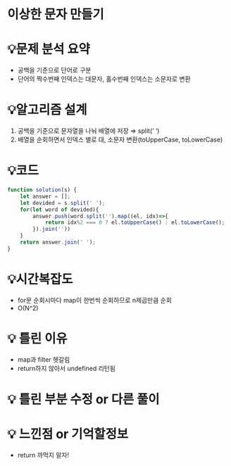# 이상한 문자 만들기

# 💡**문제 분석 요약**

- 공백을 기준으로 단어로 구분
- 단어의 짝수번째 인덱스는 대문자, 홀수번째 인덱스는 소문자로 변환

# 💡**알고리즘 설계**

1. 공백을 기준으로 문자열을 나눠 배열에 저장 ⇒ split(’ ‘)
2. 배열을 순회하면서 인덱스 별로 대, 소문자 변환(toUpperCase, toLowerCase)

# 💡코드

```jsx
function solution(s) {
    let answer = [];
    let devided = s.split(' ');
    for(let word of devided){
        answer.push(word.split('').map((el, idx)=>{
            return idx%2 === 0 ? el.toUpperCase() : el.toLowerCase();
        }).join(''))
    }
    return answer.join(' ');
}
```

# 💡시간복잡도

- for문 순회시마다 map이 한번씩 순회하므로 n제곱만큼 순회
- O(N^2)

# 💡 틀린 이유

- map과 filter 헷갈림
- return하지 않아서 undefined 리턴됨

# 💡 틀린 부분 수정 or 다른 풀이

# 💡 느낀점 or 기억할정보

- return 까먹지 말자!
